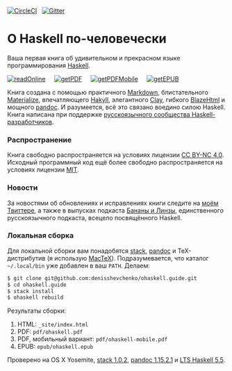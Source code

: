 [![CircleCI](https://circleci.com/gh/denisshevchenko/ohaskell.guide.svg?style=shield&circle-token=42b4b253957b4896ad05759fce3a7ae576ac8a72)](https://circleci.com/gh/denisshevchenko/ohaskell.guide)&nbsp;&nbsp;&nbsp;[![Gitter](https://img.shields.io/gitter/room/nwjs/nw.js.svg)](https://gitter.im/denisshevchenko/ohaskell-book)

О Haskell по-человечески
========================

Ваша первая книга об удивительном и прекрасном языке программирования [Haskell](https://www.haskell.org/).

[![readOnline](https://img.shields.io/badge/read-online-blue.svg)](http://www.ohaskell.guide/init.html)&nbsp;&nbsp;&nbsp;&nbsp;&nbsp;[![getPDF](https://img.shields.io/badge/get-PDF-red.svg)](https://github.com/denisshevchenko/ohaskell.guide/blob/master/pdf/ohaskell.pdf?raw=true)&nbsp;&nbsp;&nbsp;&nbsp;&nbsp;[![getPDFMobile](https://img.shields.io/badge/get-PDF%20mobile-orange.svg)](https://github.com/denisshevchenko/ohaskell.guide/blob/master/pdf/ohaskell-mobile.pdf?raw=true)&nbsp;&nbsp;&nbsp;&nbsp;&nbsp;[![getEPUB](https://img.shields.io/badge/get-EPUB-green.svg)](https://github.com/denisshevchenko/ohaskell.guide/blob/master/epub/ohaskell.epub?raw=true)

Книга создана с помощью практичного [Markdown](https://help.github.com/categories/writing-on-github/), блистательного [Materialize](http://materializecss.com/), впечатляющего [Hakyll](https://jaspervdj.be/hakyll/), элегантного [Clay](http://fvisser.nl/clay/), гибкого [BlazeHtml](https://jaspervdj.be/blaze/) и мощного [pandoc](http://pandoc.org/). И разумеется, всё это связано воедино силою Haskell. Книга написана при поддержке [русскоязычного сообщества Haskell-разработчиков](http://ruhaskell.org/).

### Распространение

Книга свободно распространяется на условиях лицензии [CC BY-NC 4.0](http://creativecommons.org/licenses/by-nc/4.0/deed.ru). Исходный программный код ещё более свободно распространяется на условиях лицензии [MIT](https://opensource.org/licenses/MIT).

### Новости

За новостями об обновлениях и исправлениях книги следите на [моём Твиттере](https://twitter.com/dshevchenko_biz), а также в выпусках подкаста [Бананы и Линзы](http://bananasandlenses.net/), единственного русскоязычного подкаста, всецело посвящённого Haskell.

### Локальная сборка

Для локальной сборки вам понадобятся [stack](http://docs.haskellstack.org/en/stable/README/), [pandoc](http://pandoc.org/) и TeX-дистрибутив (я использую [MacTeX](https://tug.org/mactex/)). Подразумевается, что каталог `~/.local/bin` уже добавлен в ваш `PATH`. Делаем:

```bash
$ git clone git@github.com:denisshevchenko/ohaskell.guide.git
$ cd ohaskell.guide
$ stack install
$ ohaskell rebuild
```

Результаты сборки:

1. HTML: `_site/index.html`
2. PDF: `pdf/ohaskell.pdf`
3. PDF, мобильный вариант: `pdf/ohaskell-mobile.pdf`
4. EPUB: `epub/ohaskell.epub`

Проверено на OS X Yosemite, [stack 1.0.2](http://docs.haskellstack.org/en/stable/README/), [pandoc 1.15.2.1](https://github.com/jgm/pandoc/releases/tag/1.15.2) и [LTS Haskell 5.5](https://www.stackage.org/lts-5.5).
